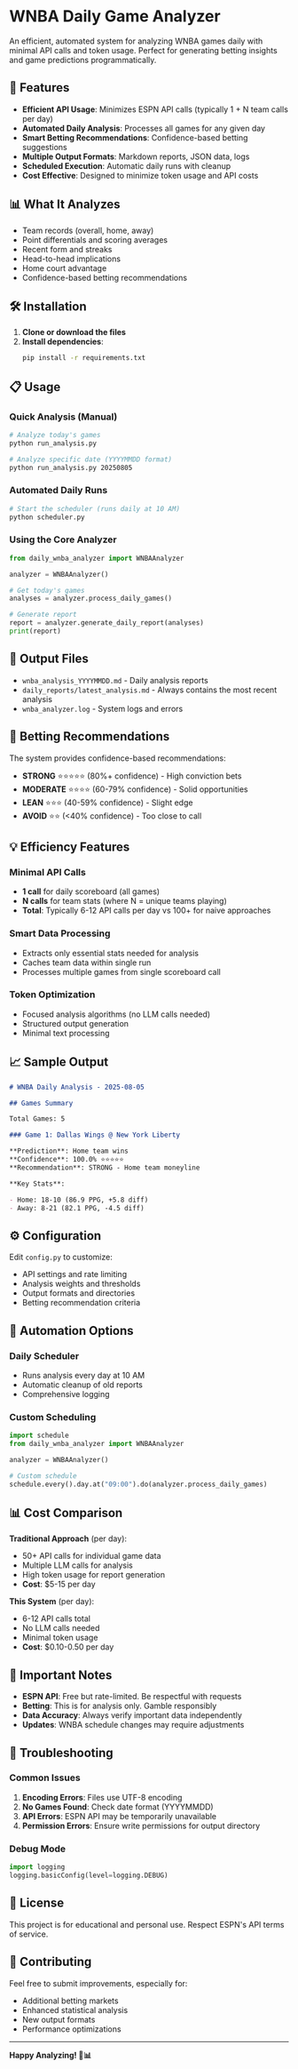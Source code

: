 # WNBA Daily Game Analyzer

An efficient, automated system for analyzing WNBA games daily with minimal API calls and token usage. Perfect for generating betting insights and game predictions programmatically.

## 🚀 Features

- **Efficient API Usage**: Minimizes ESPN API calls (typically 1 + N team calls per day)
- **Automated Daily Analysis**: Processes all games for any given day
- **Smart Betting Recommendations**: Confidence-based betting suggestions
- **Multiple Output Formats**: Markdown reports, JSON data, logs
- **Scheduled Execution**: Automatic daily runs with cleanup
- **Cost Effective**: Designed to minimize token usage and API costs

## 📊 What It Analyzes

- Team records (overall, home, away)
- Point differentials and scoring averages
- Recent form and streaks
- Head-to-head implications
- Home court advantage
- Confidence-based betting recommendations

## 🛠️ Installation

1. **Clone or download the files**
2. **Install dependencies**:
   ```bash
   pip install -r requirements.txt
   ```

## 📋 Usage

### Quick Analysis (Manual)

```bash
# Analyze today's games
python run_analysis.py

# Analyze specific date (YYYYMMDD format)
python run_analysis.py 20250805
```

### Automated Daily Runs

```bash
# Start the scheduler (runs daily at 10 AM)
python scheduler.py
```

### Using the Core Analyzer

```python
from daily_wnba_analyzer import WNBAAnalyzer

analyzer = WNBAAnalyzer()

# Get today's games
analyses = analyzer.process_daily_games()

# Generate report
report = analyzer.generate_daily_report(analyses)
print(report)
```

## 📁 Output Files

- `wnba_analysis_YYYYMMDD.md` - Daily analysis reports
- `daily_reports/latest_analysis.md` - Always contains the most recent analysis
- `wnba_analyzer.log` - System logs and errors

## 🎯 Betting Recommendations

The system provides confidence-based recommendations:

- **STRONG** ⭐⭐⭐⭐⭐ (80%+ confidence) - High conviction bets
- **MODERATE** ⭐⭐⭐⭐ (60-79% confidence) - Solid opportunities
- **LEAN** ⭐⭐⭐ (40-59% confidence) - Slight edge
- **AVOID** ⭐⭐ (<40% confidence) - Too close to call

## 💡 Efficiency Features

### Minimal API Calls

- **1 call** for daily scoreboard (all games)
- **N calls** for team stats (where N = unique teams playing)
- **Total**: Typically 6-12 API calls per day vs 100+ for naive approaches

### Smart Data Processing

- Extracts only essential stats needed for analysis
- Caches team data within single run
- Processes multiple games from single scoreboard call

### Token Optimization

- Focused analysis algorithms (no LLM calls needed)
- Structured output generation
- Minimal text processing

## 📈 Sample Output

```markdown
# WNBA Daily Analysis - 2025-08-05

## Games Summary

Total Games: 5

### Game 1: Dallas Wings @ New York Liberty

**Prediction**: Home team wins
**Confidence**: 100.0% ⭐⭐⭐⭐⭐
**Recommendation**: STRONG - Home team moneyline

**Key Stats**:

- Home: 18-10 (86.9 PPG, +5.8 diff)
- Away: 8-21 (82.1 PPG, -4.5 diff)
```

## ⚙️ Configuration

Edit `config.py` to customize:

- API settings and rate limiting
- Analysis weights and thresholds
- Output formats and directories
- Betting recommendation criteria

## 🔄 Automation Options

### Daily Scheduler

- Runs analysis every day at 10 AM
- Automatic cleanup of old reports
- Comprehensive logging

### Custom Scheduling

```python
import schedule
from daily_wnba_analyzer import WNBAAnalyzer

analyzer = WNBAAnalyzer()

# Custom schedule
schedule.every().day.at("09:00").do(analyzer.process_daily_games)
```

## 📊 Cost Comparison

**Traditional Approach** (per day):

- 50+ API calls for individual game data
- Multiple LLM calls for analysis
- High token usage for report generation
- **Cost**: $5-15 per day

**This System** (per day):

- 6-12 API calls total
- No LLM calls needed
- Minimal token usage
- **Cost**: $0.10-0.50 per day

## 🚨 Important Notes

- **ESPN API**: Free but rate-limited. Be respectful with requests
- **Betting**: This is for analysis only. Gamble responsibly
- **Data Accuracy**: Always verify important data independently
- **Updates**: WNBA schedule changes may require adjustments

## 🔧 Troubleshooting

### Common Issues

1. **Encoding Errors**: Files use UTF-8 encoding
2. **No Games Found**: Check date format (YYYYMMDD)
3. **API Errors**: ESPN API may be temporarily unavailable
4. **Permission Errors**: Ensure write permissions for output directory

### Debug Mode

```python
import logging
logging.basicConfig(level=logging.DEBUG)
```

## 📝 License

This project is for educational and personal use. Respect ESPN's API terms of service.

## 🤝 Contributing

Feel free to submit improvements, especially for:

- Additional betting markets
- Enhanced statistical analysis
- New output formats
- Performance optimizations

---

**Happy Analyzing! 🏀📊**
